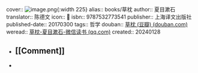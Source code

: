 cover:: ![image.png](../assets/image_1706431424261_0.png){:width 225}
alias:: books/草枕
author:: 夏目漱石
translator:: 陈德文
icon:: 📖
isbn:: 9787532773541
publisher:: 上海译文出版社
published-date:: 20170300
tags:: 哲学
douban:: [草枕 (豆瓣) (douban.com)](https://book.douban.com/subject/26858848/)
weread:: [草枕-夏目漱石-微信读书 (qq.com)](https://weread.qq.com/web/bookDetail/856324807171a05f856527d)
created:: 20240128

- ## [[Comment]]
-